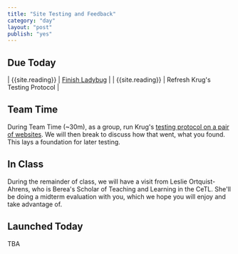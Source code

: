```yaml
---
title: "Site Testing and Feedback"
category: "day"
layout: "post"
publish: "yes"
---
```


## Due Today

| {{site.reading}} | [Finish Ladybug]({{site.todo}}/ladybug-ch17/) |
| {{site.reading}} | Refresh Krug's Testing Protocol |

## Team Time

During Team Time (~30m), as a group, run Krug's [testing protocol on a pair of websites]({{site.todo}}/ml1/). We will then break to discuss how that went, what you found. This lays a foundation for later testing.

## In Class

During the remainder of class, we will have a visit from Leslie Ortquist-Ahrens, who is Berea's Scholar of Teaching and Learning in the CeTL. She'll be doing a midterm evaluation with you, which we hope you will enjoy and take advantage of.

## Launched Today

TBA